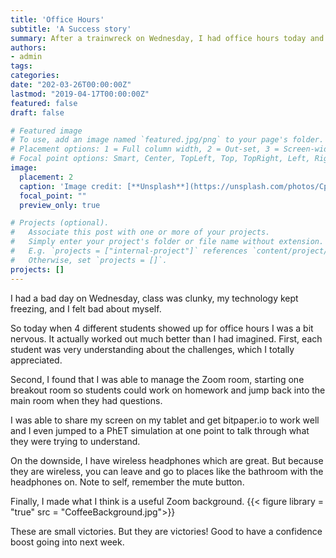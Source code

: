 ```yaml
---
title: 'Office Hours'
subtitle: 'A Success story'
summary: After a trainwreck on Wednesday, I had office hours today and it wasn't bad, in fact it was good.
authors:
- admin
tags:
categories:
date: "202-03-26T00:00:00Z"
lastmod: "2019-04-17T00:00:00Z"
featured: false
draft: false

# Featured image
# To use, add an image named `featured.jpg/png` to your page's folder.
# Placement options: 1 = Full column width, 2 = Out-set, 3 = Screen-width
# Focal point options: Smart, Center, TopLeft, Top, TopRight, Left, Right, BottomLeft, Bottom, BottomRight
image:
  placement: 2
  caption: 'Image credit: [**Unsplash**](https://unsplash.com/photos/CpkOjOcXdUY)'
  focal_point: ""
  preview_only: true

# Projects (optional).
#   Associate this post with one or more of your projects.
#   Simply enter your project's folder or file name without extension.
#   E.g. `projects = ["internal-project"]` references `content/project/deep-learning/index.md`.
#   Otherwise, set `projects = []`.
projects: []
---
```


I had a bad day on Wednesday, class was clunky, my technology kept freezing, and I felt bad about myself. 

So today when 4 different students showed up for office hours I was a bit nervous.  It actually worked out much better than I had imagined.  First, each student was very understanding about the challenges, which I totally appreciated. 

Second, I found that I was able to manage the Zoom room, starting one breakout room so students could work on homework and jump back into the main room when they had questions. 

I was able to share my screen on my tablet and get bitpaper.io to work well and I even jumped to a PhET simulation at one point to talk through what they were trying to understand.  

On the downside, I have wireless headphones which are great. But because they are wireless, you can leave and go to places like the bathroom with the headphones on.  Note to self, remember the mute button. 

Finally, I made what I think is a useful Zoom background. 
{{< figure library = "true" src = "CoffeeBackground.jpg">}}

These are small victories. But they are victories! Good to have a confidence boost going into next week.
